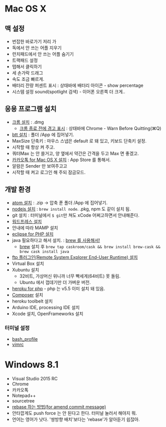 # Mac OS X
## 맥 설정
* 번잡한 바로가기 저리 가
 * 독에서 안 쓰는 어플 지우기
 * 런치패드에서 안 쓰는 어플 숨기기
* 트랙패드 설정
 * 탭해서 클릭하기
 * 세 손가락 드래그
 * 속도 조금 빠르게.
* 배터리 잔량 퍼센트 표시 : 상태바에 배터리 아이콘 - show percentage
* 시스템 설정 sound(spotlight 검색) - 이어폰 오른쪽 더 크게..

## 응용 프로그램 설치
* [크롬 설치](http://www.google.co.kr/chrome/browser/desktop/) : .dmg
  * [크롬 종료 전에 경고 표시](https://support.google.com/chrome/answer/95631?hl=ko) : 상태바에 Chrome - Warn Before Quitting(⌘Q)
* [btt 설치](http://www.bettertouchtool.net/) : 폴더 /App 에 집어넣기.
 * MaxSize 단축키 : 마우스 스냅은 default 로 돼 있고, 키보드 단축키 설정.
 * 시작할 때 항상 켜 주고.
 * 쿼터Max 는 안 쓸거고, 양 옆에서 약간은 간격을 두고 Max 면 좋겠고.
* [카카오톡 for Mac OS X 설치](http://www.kakao.com/talk/ko) : App Store 를 통해서.
 * 알람은 Sender 만 보여주고고
 * 시작할 때 켜고 로그인 해 주되 잠금모드.

## 개발 환경
* [atom 설치](https://atom.io/) : .zip -> 압축 푼 폴더 /App 에 집어넣기.
* [nodejs 설치](http://blog.teamtreehouse.com/install-node-js-npm-mac) : `brew install node`. .pkg, npm 도 같이 설치 됨.
* git 설치 : 터미널에서 `$ git`만 쳐도 xCode 어쩌고하면서 안내해준다.
* [워드프레스 설치](https://ko.wordpress.org/2014/01/01/mamp를-사용해서-내-컴퓨터에-워드프레스-설치하기/)
 * 안내에 따라 MAMP 설치
* [eclipse for PHP 설치](http://www.eclipse.org/downloads/packages/eclipse-php-developers/marsr)
 * java 필요하다고 해서 설치. : [brew 를 사용해서!](http://stackoverflow.com/questions/24342886/how-to-install-java-8-on-mac)
   * [brew](http://brew.sh/) 설치 후 ```brew tap caskroom/cask && brew install brew-cask && brew cask install java```
 * [ftp 플러그인(Remote System Explorer End-User Runtime) 설치](http://pseg.or.kr/pseg/infouse/3105)
* Virtual Box 설치
* Xubuntu 설치
  * 32비트, 가상머신 위니까 너무 빡세게(64비트) 못 돌림.
  * Ubuntu 에서 껍데기만 더 가벼운 버전.
* [heroku for php](https://devcenter.heroku.com/articles/getting-started-with-php#introduction) - php 는 v5.5 이미 설치 돼 있음.
 * [Composer](https://getcomposer.org/doc/00-intro.md#globally)  설치
 * heroku toolbelt 설치
* Arduino IDE, processing IDE 설치
* Xcode 설치, OpenFrameworks 설치

### 터미널 설정
* [bash_profile](/.bash_profile)
* [vimrc](/.vimrc)

# Windows 8.1
* Visual Studio 2015 RC
* Chrome
* 카카오톡
* Notepad++
* sourcetree
 * [rebase 하는 방법(for amend commit message)](http://stackoverflow.com/questions/17604232/edit-a-commit-message-in-sourcetree-windows-already-pushed-to-remote)
 * 안타깝게도 push force 는 안 된다고 한다. 터미널 눌러서 해야지 뭐.
 * 언어는 영어가 낫다. '쌍방향 배치'보다는 'rebase'가 알아듣기 쉽잖아.
